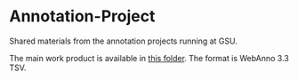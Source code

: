 # Annotation-Project
Shared materials from the annotation projects running at GSU.

The main work product is available in [this folder](https://github.com/NeuroBridge/Annotation-Project/tree/main/Phase_1/OUTPUT_Annotated_Papers). The format is WebAnno 3.3 TSV.
